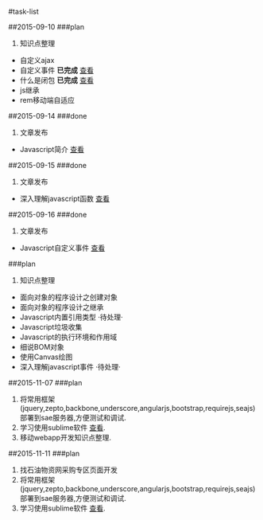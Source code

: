 #task-list

##2015-09-10
###plan
1. 知识点整理  
  * 自定义ajax  
  * 自定义事件 **已完成** [查看](http://segmentfault.com/a/1190000003754821)
  * 什么是闭包 **已完成** [查看](http://segmentfault.com/a/1190000003712070)
  * js继承    
  * rem移动端自适应 

##2015-09-14
###done
1. 文章发布
 * Javascript简介 [查看](http://segmentfault.com/a/1190000003745158)

##2015-09-15
###done
1. 文章发布
 * 深入理解javascript函数 [查看](http://segmentfault.com/a/1190000003751038)

##2015-09-16
###done
1. 文章发布
 * Javascript自定义事件 [查看](http://segmentfault.com/a/1190000003754821)

###plan
1. 知识点整理

  * 面向对象的程序设计之创建对象
  * 面向对象的程序设计之继承
  * Javascript内置引用类型  ·待处理·
  * Javascript垃圾收集
  * Javascript的执行环境和作用域
  * 细说BOM对象
  * 使用Canvas绘图
  * 深入理解javascript事件  ·待处理·

##2015-11-07
###plan

1. 将常用框架(jquery,zepto,backbone,underscore,angularjs,bootstrap,requirejs,seajs)部署到sae服务器,方便测试和调试.
2. 学习使用sublime软件 [查看](http://www.imooc.com/view/40).
3. 移动webapp开发知识点整理.

##2015-11-11
###plan
1. 找石油物资网采购专区页面开发
2. 将常用框架(jquery,zepto,backbone,underscore,angularjs,bootstrap,requirejs,seajs)部署到sae服务器,方便测试和调试.
3. 学习使用sublime软件 [查看](http://www.imooc.com/view/40).


